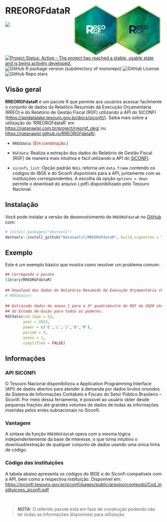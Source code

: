 
<!-- README.md is generated from README.Rmd. Please edit that file -->

# RREORGFdataR <a href="https://natanaelsl.com.br"><img src="man/figures/Logo_2.png" align="right" width="138" alt="RREORGFdataR_2 website" class="logo" style="margin-right: 5px;" /><img src="man/figures/logo.png" align="right" width="138" alt="RREORGFdataR_1 website" class="logo" /></a>

<!-- badges: start -->
<!-- [![CRAN/METACRAN Version](https://www.r-pkg.org/badges/version/geouy)](https://CRAN.R-project.org/package=geouy) -->
<!-- [![CRAN/METACRAN Total downloads](https://cranlogs.r-pkg.org/badges/grand-total/geouy?color=blue)](https://CRAN.R-project.org/package=geouy)  -->
<!-- [![CRAN/METACRAN downloads per month](https://cranlogs.r-pkg.org/badges/geouy?color=orange)](https://CRAN.R-project.org/package=geouy) -->
<!-- <br /> -->
<!-- [![AppVeyor build status](https://ci.appveyor.com/api/projects/status/github/RichDeto/geouy?branch=master&svg=true)](https://ci.appveyor.com/project/RichDeto/geouy) -->
<!-- [![R](https://github.com/Natanaelsl/NCAGEDdataR/actions/workflows/r.yml/badge.svg)](https://github.com/Natanaelsl/NCAGEDdataR/actions/workflows/r.yml) -->

[![](https://img.shields.io/badge/lifecycle-stable-brightgreen.svg)](https://lifecycle.r-lib.org/articles/stages.html#stable)
[![Project Status: Active – The project has reached a stable, usable
state and is being actively
developed.](https://www.repostatus.org/badges/latest/active.svg)](https://www.repostatus.org/#active)
![GitHub R package version (subdirectory of
monorepo)](https://img.shields.io/github/r-package/v/Natanaelsl/RREORGFdataR)
![GitHub
License](https://img.shields.io/github/license/Natanaelsl/RREORGFdataR)
![GitHub Repo
stars](https://img.shields.io/github/stars/Natanaelsl/pagedreport?color=orange)
<!-- badges: end -->

## Visão geral

**RREORGFdataR** é um pacote R que permite aos usuários acessar
facilmente o conjunto de dados do Relatório Resumido da Execução
Orçamentária (RREO) e do Relatório de Gestão Fiscal (RGF) utilizando a
API do SICONFI (<https://apidatalake.tesouro.gov.br/docs/siconfi/>).
Saiba mais sobre a utilização do ‘RREORGFdataR’ em
<https://natanaelsl.com.br/project/rreorgf_pkg/> ou
<https://natanaelsl.github.io/RREORGFdataR/>.

<!-- <img align="right" src="man/figures/Logo_1.png" alt="logo" width="180"><img align="right" src="man/figures/Logo_2.png" alt="logo" width="180"> -->

- `RREOdata`: <span style="color:red;">(Em construção.)</span>

- `RGFdata`: Realiza a extração dos dados do Relatório de Gestão Fiscal
  (RGF) de maneira mais intuitiva e fácil utilizando a API do
  [SICONFI](https://apidatalake.tesouro.gov.br/docs/siconfi/).

- `siconfi_list`: Opção padrão `NULL` retorna um `data.frame` contendo
  os códigos do IBGE e do Siconfi disponíveis para a API, juntamente com
  as instituições correspondentes. A escolha da opção `options = down`
  permite o download do arquivo (.pdf) disponibilizado pelo Tesouro
  Nacional.

<!-- <br /> -->

## Instalação

Você pode instalar a versão de desenvolvimento do `RREORGFdataR` no
[GitHub](https://github.com/) com:

``` r
# install.packages("devtools")
devtools::install_github("Natanaelsl/RREORGFdataR", build_vignettes = TRUE)
```

<!-- --- -->

## Exemplo

Este é um exemplo básico que mostra como resolver um problema comum:

``` r
## Carregando o pacote
library(RREORGFdataR)

## Download dos dados do Relatório Resumido da Execução Orçamentária (RREO).
# RREOdata()

## Extraindo dados do anexo 1 para o 3º quadrimestre do RGF de 2020 até 2023
## do Estado de Goiás para todos os poderes.
RGFdata(cod.ibge = 52,
        year = 2023,
        power = c('E','L','J','D','M'),
        period = 3,
        annex = 1,
        simplified = FALSE)
```

<!-- --- -->

## Informações

### API SICONFI

O Tesouro Nacional disponibilizou a Application Programming Interface
(API) de dados abertos para atender à demanda por dados brutos oriundos
do Sistema de Informações Contábeis e Fiscais do Setor Público
Brasileiro – Siconfi. Por meio dessa ferramenta, é possível ao usuário
obter desde pequenas frações até grandes volumes de dados de todas as
informações inseridas pelos entes subnacionais no Siconfi.

### Vantagem

A sintaxe da função `RREORGFdataR` opera com a mesma lógica
independentemente da base de interesse, o que torna intuitivo o
download/extração de qualquer conjunto de dados usando uma única linha
de código.

### Código das instituições

A tabela abaixo apresenta os códigos do IBGE e do Siconfi compatíveis
com a API, bem como a respectiva instituição. Disponível em:
<https://siconfi.tesouro.gov.br/siconfi/pages/public/arquivo/conteudo/Cod_instituicoes_siconfi.pdf>

<br />

> ***NOTA:*** O referido pacote está em fase de construção podendo não
> ter todas as informações disponíveis para utilização.
